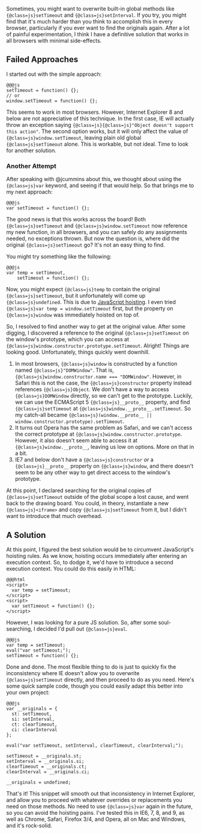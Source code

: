 Sometimes, you might want to overwrite built-in global methods like `{@class=js}setTimeout` and `{@class=js}setInterval`.  If you try, you might find that it's much harder than you think to accomplish this in every browser, particularly if you ever want to find the originals again.  After a lot of painful experimentation, I think I have a definitive solution that works in all browsers with minimal side-effects.

## Failed Approaches

I started out with the simple approach:

    @@@js
    setTimeout = function() {};
    // or
    window.setTimeout = function() {};

This seems to work in most browsers.  However, Internet Explorer 8 and below are not appreciative of this technique.  In the first case, IE will actually throw an exception saying `{@class=js}{@class=js}"Object doesn't support this action"`.  The second option works, but it will only affect the value of `{@class=js}window.setTimeout`, leaving plain old global `{@class=js}setTimeout` alone.  This is workable, but not ideal.  Time to look for another solution.

### Another Attempt

After speaking with @jcummins about this, we thought about using the `{@class=js}var` keyword, and seeing if that would help.  So that brings me to my next approach:

    @@@js
    var setTimeout = function() {};

The good news is that this works across the board!  Both `{@class=js}setTimeout` and `{@class=js}window.setTimeout` now reference my new function, in all browsers, and you can safely do any assignments needed, no exceptions thrown.  But now the question is, where did the original `{@class=js}setTimeout` go?  It's not an easy thing to find.

You might try something like the following:

    @@@js
    var temp = setTimeout,
        setTimeout = function() {};

Now, you might expect `{@class=js}temp` to contain the original `{@class=js}setTimeout`, but it unfortunately will come up `{@class=js}undefined`.  This is due to [JavaScript hoisting](http://www.adequatelygood.com/2010/2/JavaScript-Scoping-and-Hoisting).  I even tried `{@class=js}var temp = window.setTimeout` first, but the property on `{@class=js}window` was immediately hoisted on top of.

So, I resolved to find another way to get at the original value.  After some digging, I discovered a reference to the original `{@class=js}setTimeout` on the window's prototype, which you can access at `{@class=js}window.constructor.prototype.setTimeout`.  Alright!  Things are looking good.  Unfortunately, things quickly went downhill.

   1. In most browsers, `{@class=js}window` is constructed by a function named `{@class=js}"DOMWindow"`.  That is, `{@class=js}window.constructor.name === "DOMWindow"`.  However, in Safari this is not the case, the `{@class=js}constructor` property instead references `{@class=js}Object`.  We don't have a way to access `{@class=js}DOMWindow` directly, so we can't get to the prototype.  Luckily, we can use the ECMAScript 5 `{@class=js}__proto__` property, and find `{@class=js}setTimeout` at `{@class=js}window.__proto__.setTimeout`.  So my catch-all became `{@class=js}(window.__proto__ || window.constructor.prototype).setTimeout`.
   2. It turns out Opera has the same problem as Safari, and we can't access the correct prototype at `{@class=js}window.constructor.prototype`.  However, it also doesn't seem able to access it at `{@class=js}window.__proto__`, leaving us low on options.  More on that in a bit.
   3. IE7 and below don't have a `{@class=js}constructor` _or_ a `{@class=js}__proto__` property on `{@class=js}window`, and there doesn't seem to be any other way to get direct access to the window's prototype.

At this point, I declared searching for the original copies of `{@class=js}setTimeout` outside of the global scope a lost cause, and went back to the drawing board.  You could, in theory, instantiate a new `{@class=js}<iframe>` and copy `{@class=js}setTimeout` from it, but I didn't want to introduce that much overhead.

## A Solution

At this point, I figured the best solution would be to circumvent JavaScript's hoisting rules.  As we know, hoisting occurs immediately after entering an execution context.  So, to dodge it, we'd have to introduce a second execution context.  You could do this easily in HTML:

    @@@html
    <script>
      var temp = setTimeout;
    </script>
    <script>
      var setTimeout = function() {};
    </script>

However, I was looking for a pure JS solution.  So, after some soul-searching, I decided I'd pull out `{@class=js}eval`.

    @@@js
    var temp = setTimeout;
    eval("var setTimeout;");
    setTimeout = function() {};

Done and done.  The most flexible thing to do is just to quickly fix the inconsistency where IE doesn't allow you to overwrite `{@class=js}setTimeout` directly, and then proceed to do as you need.  Here's some quick sample code, though you could easily adapt this better into your own project:

    @@@js
    var __originals = {
      st: setTimeout,
      si: setInterval,
      ct: clearTimeout,
      ci: clearInterval
    };

    eval("var setTimeout, setInterval, clearTimeout, clearInterval;");

    setTimeout = __originals.st;
    setInterval = __originals.si;
    clearTimeout = __originals.ct;
    clearInterval = __originals.ci;

    __originals = undefined;

That's it!  This snippet will smooth out that inconsistency in Internet Explorer, and allow you to proceed with whatever overrides or replacements you need on those methods.  No need to use `{@class=js}var` again in the future, so you can avoid the hoisting pains.  I've tested this in IE6, 7, 8, and 9, as well as Chrome, Safari, Firefox 3/4, and Opera, all on Mac and Windows, and it's rock-solid.


